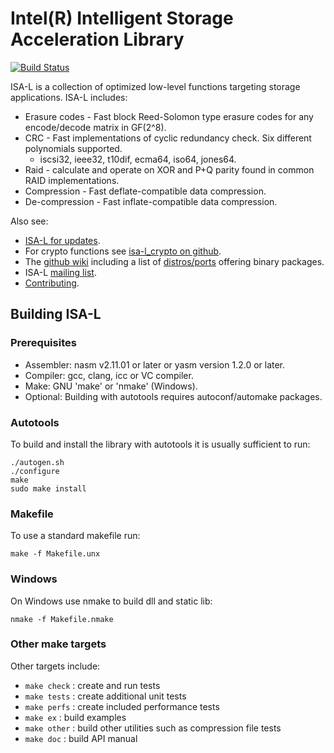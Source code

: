 Intel(R) Intelligent Storage Acceleration Library
=================================================

[![Build Status](https://travis-ci.org/01org/isa-l.svg?branch=master)](https://travis-ci.org/01org/isa-l)

ISA-L is a collection of optimized low-level functions targeting storage
applications.  ISA-L includes:
* Erasure codes - Fast block Reed-Solomon type erasure codes for any
  encode/decode matrix in GF(2^8).
* CRC - Fast implementations of cyclic redundancy check.  Six different
  polynomials supported.
  - iscsi32, ieee32, t10dif, ecma64, iso64, jones64.
* Raid - calculate and operate on XOR and P+Q parity found in common RAID
  implementations.
* Compression - Fast deflate-compatible data compression.
* De-compression - Fast inflate-compatible data compression.

Also see:
* [ISA-L for updates](https://github.com/01org/isa-l).
* For crypto functions see [isa-l_crypto on github](https://github.com/01org/isa-l_crypto).
* The [github wiki](https://github.com/01org/isa-l/wiki) including a list of
  [distros/ports](https://github.com/01org/isa-l/wiki/Ports--Repos) offering binary packages.
* ISA-L [mailing list](https://lists.01.org/mailman/listinfo/isal).
* [Contributing](CONTRIBUTING.md).

Building ISA-L
--------------

### Prerequisites

* Assembler: nasm v2.11.01 or later or yasm version 1.2.0 or later.
* Compiler: gcc, clang, icc or VC compiler.
* Make: GNU 'make' or 'nmake' (Windows).
* Optional: Building with autotools requires autoconf/automake packages.

### Autotools
To build and install the library with autotools it is usually sufficient to run:

    ./autogen.sh
    ./configure
    make
    sudo make install

### Makefile
To use a standard makefile run:

    make -f Makefile.unx

### Windows
On Windows use nmake to build dll and static lib:

    nmake -f Makefile.nmake

### Other make targets
Other targets include:
* `make check` : create and run tests
* `make tests` : create additional unit tests
* `make perfs` : create included performance tests
* `make ex`    : build examples
* `make other` : build other utilities such as compression file tests
* `make doc`   : build API manual
